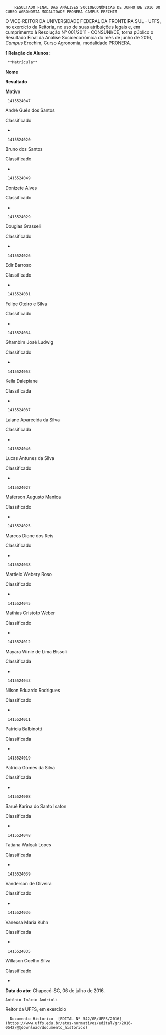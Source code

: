         RESULTADO FINAL DAS ANÁLISES SOCIOECONÔMICAS DE JUNHO DE 2016 DO CURSO AGRONOMIA MODALIDADE PRONERA CAMPUS ERECHIM  

O VICE-REITOR DA UNIVERSIDADE FEDERAL DA FRONTEIRA SUL - UFFS, no exercício da Reitoria, no uso de suas atribuições legais e, em cumprimento à Resolução Nº 001/2011 - CONSUNI/CE, torna público o Resultado Final da Análise Socioeconômica do mês de junho de 2016, *Campus* Erechim, Curso Agronomia, modalidade PRONERA.

 **1 Relação de Alunos:**

     **Matrícula**

   **Nome**

   **Resultado**

   **Motivo**

     1415524047

   André Guês dos Santos

   Classificado

   -

     1415524020

   Bruno dos Santos

   Classificado

   -

     1415524049

   Donizete Alves

   Classificado

   -

     1415524029

   Douglas Grasseli

   Classificado

   -

     1415524026

   Edir Barroso

   Classificado

   -

     1415524031

   Felipe Oteiro e Silva

   Classificado

   -

     1415524034

   Ghambim José Ludwig

   Classificado

   -

     1415524053

   Keila Dalepiane

   Classificada

   -

     1415524037

   Laiane Aparecida da Silva

   Classificada

   -

     1415524046

   Lucas Antunes da Silva

   Classificado

   -

     1415524027

   Maferson Augusto Manica

   Classificado

   -

     1415524025

   Marcos Dione dos Reis

   Classificado

   -

     1415524038

   Martielo Webery Roso

   Classificado

   -

     1415524045

   Mathias Cristofp Weber

   Classificado

   -

     1415524012

   Mayara Winie de Lima Bissoli

   Classificada

   -

     1415524043

   Nilson Eduardo Rodrigues

   Classificado

   -

     1415524011

   Patricia Balbinotti

   Classificada

   -

     1415524019

   Patricia Gomes da Silva

   Classificada

   -

     1415524008

   Saruê Karina do Santo Isaton

   Classificada

   -

     1415524048

   Tatiana Walçak Lopes

   Classificada

   -

     1415524039

   Vanderson de Oliveira

   Classificado

   -

     1415524036

   Vanessa Maria Kuhn

   Classificada

   -

     1415524035

   Willason Coelho Silva

   Classificado

   -

      

   **Data do ato:** Chapecó-SC, 06 de julho de 2016.   
 

    Antônio Inácio Andrioli   
 Reitor da UFFS, em exercício 

      Documento Histórico  [EDITAL Nº 542/GR/UFFS/2016](https://www.uffs.edu.br/atos-normativos/edital/gr/2016-0542/@@download/documento_historico)     
      